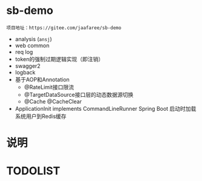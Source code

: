 # sb-demo 
`项目地址：https://gitee.com/jaafaree/sb-demo`
- analysis (`ansj`)
- web common
- req log
- token的强制过期逻辑实现（即注销）
- swagger2
- logback
- 基于AOP和Annotation
    - @RateLimit接口限流
    - @TargetDataSource接口层的动态数据源切换
    - @Cache @CacheClear
- ApplicationInit implements CommandLineRunner 
    Spring Boot 启动时加载系统用户到Redis缓存
    
# 说明

# TODOLIST